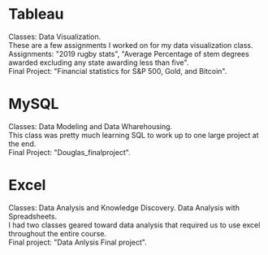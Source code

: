 # Tableau
Classes: Data Visualization. <br />
These are a few assignments I worked on for my data visualization class. <br />
Assignments: "2019 rugby stats", "Average Percentage of stem degrees awarded excluding any state awarding less than five". <br />
Final Project: "Financial statistics for S&P 500, Gold, and Bitcoin".

# MySQL
Classes: Data Modeling and Data Wharehousing. <br />
This class was pretty much learning SQL to work up to one large project at the end. <br />
Final Project: "Douglas_finalproject". <br />

# Excel
Classes: Data Analysis and Knowledge Discovery. Data Analysis with Spreadsheets. <br />
I had two classes geared toward data analysis that required us to use excel throughout the entire course. <br />
Final project: "Data Anlysis Final project". <br />
